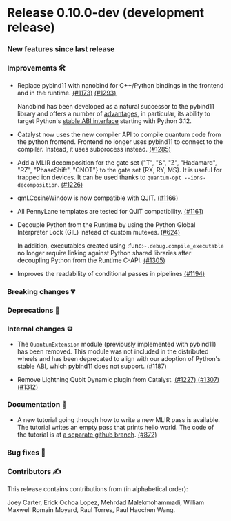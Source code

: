 # Release 0.10.0-dev (development release)

<h3>New features since last release</h3>

<h3>Improvements 🛠</h3>

* Replace pybind11 with nanobind for C++/Python bindings in the frontend and in the runtime.
  [(#1173)](https://github.com/PennyLaneAI/catalyst/pull/1173)
  [(#1293)](https://github.com/PennyLaneAI/catalyst/pull/1293)

  Nanobind has been developed as a natural successor to the pybind11 library and offers a number of
  [advantages](https://nanobind.readthedocs.io/en/latest/why.html#major-additions), in particular,
  its ability to target Python's [stable ABI interface](https://docs.python.org/3/c-api/stable.html)
  starting with Python 3.12.

* Catalyst now uses the new compiler API to compile quantum code from the python frontend.
  Frontend no longer uses pybind11 to connect to the compiler. Instead, it uses subprocess instead.
  [(#1285)](https://github.com/PennyLaneAI/catalyst/pull/1285)

* Add a MLIR decomposition for the gate set {"T", "S", "Z", "Hadamard", "RZ", "PhaseShift", "CNOT"} to
  the gate set {RX, RY, MS}. It is useful for trapped ion devices. It can be used thanks to
  `quantum-opt --ions-decomposition`.
  [(#1226)](https://github.com/PennyLaneAI/catalyst/pull/1226)

* qml.CosineWindow is now compatible with QJIT.
  [(#1166)](https://github.com/PennyLaneAI/catalyst/pull/1166)

* All PennyLane templates are tested for QJIT compatibility.
  [(#1161)](https://github.com/PennyLaneAI/catalyst/pull/1161)

* Decouple Python from the Runtime by using the Python Global Interpreter Lock (GIL) instead of
  custom mutexes.
  [(#624)](https://github.com/PennyLaneAI/catalyst/pull/624)

  In addition, executables created using :func:`~.debug.compile_executable` no longer require
  linking against Python shared libraries after decoupling Python from the Runtime C-API.
  [(#1305)](https://github.com/PennyLaneAI/catalyst/pull/1305)

* Improves the readability of conditional passes in pipelines
  [(#1194)](https://github.com/PennyLaneAI/catalyst/pull/1194)

<h3>Breaking changes 💔</h3>

<h3>Deprecations 👋</h3>

<h3>Internal changes ⚙️</h3>

* The `QuantumExtension` module (previously implemented with pybind11) has been removed. This module
  was not included in the distributed wheels and has been deprecated to align with our adoption of
  Python's stable ABI, which pybind11 does not support.
  [(#1187)](https://github.com/PennyLaneAI/catalyst/pull/1187)

* Remove Lightning Qubit Dynamic plugin from Catalyst.
  [(#1227)](https://github.com/PennyLaneAI/catalyst/pull/1227)
  [(#1307)](https://github.com/PennyLaneAI/catalyst/pull/1307)
  [(#1312)](https://github.com/PennyLaneAI/catalyst/pull/1312)

<h3>Documentation 📝</h3>

* A new tutorial going through how to write a new MLIR pass is available. The tutorial writes an empty pass that prints hello world. The code of the tutorial is at [a separate github branch](https://github.com/PennyLaneAI/catalyst/commit/ba7b3438667963b307c07440acd6d7082f1960f3).
  [(#872)](https://github.com/PennyLaneAI/catalyst/pull/872)

<h3>Bug fixes 🐛</h3>

<h3>Contributors ✍️</h3>

This release contains contributions from (in alphabetical order):

Joey Carter,
Erick Ochoa Lopez,
Mehrdad Malekmohammadi,
William Maxwell
Romain Moyard,
Raul Torres,
Paul Haochen Wang.
